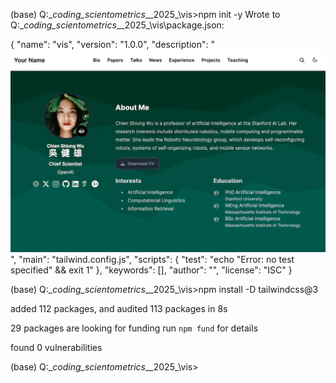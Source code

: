 (base) Q:\__coding_scientometrics__\_2025_\vis>npm init -y
Wrote to Q:\__coding_scientometrics__\_2025_\vis\package.json:

{
  "name": "vis",
  "version": "1.0.0",
  "description": "[![Screenshot](.github/preview.webp)](https://hugoblox.com/templates/)",
  "main": "tailwind.config.js",
  "scripts": {
    "test": "echo \"Error: no test specified\" && exit 1"
  },
  "keywords": [],
  "author": "",
  "license": "ISC"
}



(base) Q:\__coding_scientometrics__\_2025_\vis>npm install -D tailwindcss@3

added 112 packages, and audited 113 packages in 8s

29 packages are looking for funding
  run `npm fund` for details

found 0 vulnerabilities

(base) Q:\__coding_scientometrics__\_2025_\vis>